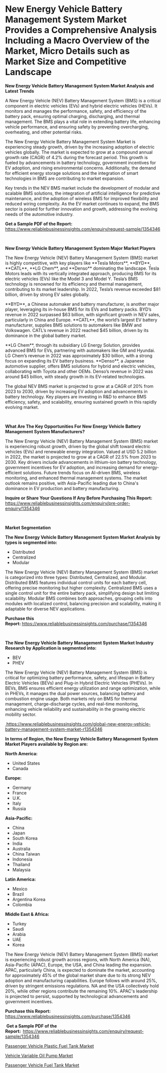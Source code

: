 <p><h1>New Energy Vehicle Battery Management System Market Provides a Comprehensive Analysis Including a Macro Overview of the Market, Micro Details such as Market Size and Competitive Landscape</h1></p><p><strong>New Energy Vehicle Battery Management System Market Analysis and Latest Trends</strong></p>
<p><p>A New Energy Vehicle (NEV) Battery Management System (BMS) is a critical component in electric vehicles (EVs) and hybrid electric vehicles (HEVs). It monitors and manages the performance, safety, and efficiency of the battery pack, ensuring optimal charging, discharging, and thermal management. The BMS plays a vital role in extending battery life, enhancing vehicle performance, and ensuring safety by preventing overcharging, overheating, and other potential risks.</p><p>The New Energy Vehicle Battery Management System Market is experiencing steady growth, driven by the increasing adoption of electric vehicles globally. The market is expected to grow at a compound annual growth rate (CAGR) of 4.2% during the forecast period. This growth is fueled by advancements in battery technology, government incentives for EV adoption, and rising environmental concerns. Additionally, the demand for efficient energy storage solutions and the integration of smart technologies in BMS are contributing to market expansion.</p><p>Key trends in the NEV BMS market include the development of modular and scalable BMS solutions, the integration of artificial intelligence for predictive maintenance, and the adoption of wireless BMS for improved flexibility and reduced wiring complexity. As the EV market continues to expand, the BMS sector is poised for further innovation and growth, addressing the evolving needs of the automotive industry.</p></p>
<p><strong>Get a Sample PDF of the Report:&nbsp;</strong> <a href="https://www.reliablebusinessinsights.com/enquiry/request-sample/1354346?utm_campaign=57&utm_medium=2&utm_source=Github&utm_content=ia&utm_term=24012025&utm_id=new-energy-vehicle-battery-management-system">https://www.reliablebusinessinsights.com/enquiry/request-sample/1354346</a></p>
<p>&nbsp;</p>
<p><strong>New Energy Vehicle Battery Management System Major Market Players</strong></p>
<p><p>The New Energy Vehicle (NEV) Battery Management System (BMS) market is highly competitive, with key players like **Tesla Motors**, **BYD**, **CATL**, **LG Chem**, and **Denso** dominating the landscape. Tesla Motors leads with its vertically integrated approach, producing BMS for its electric vehicles (EVs) like the Model 3 and Model Y. Tesla’s BMS technology is renowned for its efficiency and thermal management, contributing to its market leadership. In 2022, Tesla’s revenue exceeded $81 billion, driven by strong EV sales globally.</p><p>**BYD**, a Chinese automaker and battery manufacturer, is another major player, leveraging its in-house BMS for its EVs and battery packs. BYD’s revenue in 2022 surpassed $63 billion, with significant growth in NEV sales, particularly in China and Europe. **CATL**, the world’s largest EV battery manufacturer, supplies BMS solutions to automakers like BMW and Volkswagen. CATL’s revenue in 2022 reached $45 billion, driven by its dominance in the global battery market.</p><p>**LG Chem**, through its subsidiary LG Energy Solution, provides advanced BMS for EVs, partnering with automakers like GM and Hyundai. LG Chem’s revenue in 2022 was approximately $30 billion, with a strong focus on expanding its EV battery business. **Denso**, a Japanese automotive supplier, offers BMS solutions for hybrid and electric vehicles, collaborating with Toyota and other OEMs. Denso’s revenue in 2022 was around $45 billion, with steady growth in its EV-related technologies.</p><p>The global NEV BMS market is projected to grow at a CAGR of 20% from 2023 to 2030, driven by increasing EV adoption and advancements in battery technology. Key players are investing in R&D to enhance BMS efficiency, safety, and scalability, ensuring sustained growth in this rapidly evolving market.</p></p>
<p>&nbsp;</p>
<p><strong>What Are The Key Opportunities For New Energy Vehicle Battery Management System Manufacturers?</strong></p>
<p><p>The New Energy Vehicle (NEV) Battery Management System (BMS) market is experiencing robust growth, driven by the global shift toward electric vehicles (EVs) and renewable energy integration. Valued at USD 5.2 billion in 2022, the market is projected to grow at a CAGR of 22.5% from 2023 to 2030. Key drivers include advancements in lithium-ion battery technology, government incentives for EV adoption, and increasing demand for energy-efficient solutions. Future trends focus on AI-driven BMS, wireless monitoring, and enhanced thermal management systems. The market outlook remains positive, with Asia-Pacific leading due to China's dominance in EV production and battery manufacturing.</p></p>
<p><strong>Inquire or Share Your Questions If Any Before Purchasing This Report:</strong> <a href="https://www.reliablebusinessinsights.com/enquiry/pre-order-enquiry/1354346?utm_campaign=57&utm_medium=2&utm_source=Github&utm_content=ia&utm_term=24012025&utm_id=new-energy-vehicle-battery-management-system">https://www.reliablebusinessinsights.com/enquiry/pre-order-enquiry/1354346</a></p>
<p>&nbsp;</p>
<p><strong>Market Segmentation</strong></p>
<p><strong>The New Energy Vehicle Battery Management System Market Analysis by types is segmented into:</strong></p>
<p><ul><li>Distributed</li><li>Centralized</li><li>Modular</li></ul></p>
<p><p>The New Energy Vehicle (NEV) Battery Management System (BMS) market is categorized into three types: Distributed, Centralized, and Modular. Distributed BMS features individual control units for each battery cell, offering precise monitoring but higher complexity. Centralized BMS uses a single control unit for the entire battery pack, simplifying design but limiting scalability. Modular BMS combines both approaches, grouping cells into modules with localized control, balancing precision and scalability, making it adaptable for diverse NEV applications.</p></p>
<p><strong>Purchase this Report:&nbsp;</strong><a href="https://www.reliablebusinessinsights.com/purchase/1354346?utm_campaign=57&utm_medium=2&utm_source=Github&utm_content=ia&utm_term=24012025&utm_id=new-energy-vehicle-battery-management-system">https://www.reliablebusinessinsights.com/purchase/1354346</a></p>
<p>&nbsp;</p>
<p><strong>The New Energy Vehicle Battery Management System Market Industry Research by Application is segmented into:</strong></p>
<p><ul><li>BEV</li><li>PHEV</li></ul></p>
<p><p>The New Energy Vehicle (NEV) Battery Management System (BMS) is critical for optimizing battery performance, safety, and lifespan in Battery Electric Vehicles (BEVs) and Plug-in Hybrid Electric Vehicles (PHEVs). In BEVs, BMS ensures efficient energy utilization and range optimization, while in PHEVs, it manages the dual power sources, balancing battery and combustion engine usage. Both markets rely on BMS for thermal management, charge-discharge cycles, and real-time monitoring, enhancing vehicle reliability and sustainability in the growing electric mobility sector.</p></p>
<p><a href="https://www.reliablebusinessinsights.com/global-new-energy-vehicle-battery-management-system-market-r1354346?utm_campaign=57&utm_medium=2&utm_source=Github&utm_content=ia&utm_term=24012025&utm_id=new-energy-vehicle-battery-management-system">&nbsp;https://www.reliablebusinessinsights.com/global-new-energy-vehicle-battery-management-system-market-r1354346</a></p>
<p><strong>In terms of Region, the New Energy Vehicle Battery Management System Market Players available by Region are:</strong></p>
<p>
    <p> <strong> North America: </strong>
        <ul>
            <li>United States</li>
            <li>Canada</li>
        </ul>
        </p> 
    <p> <strong> Europe: </strong>
        <ul>
            <li>Germany</li>
            <li>France</li>
            <li>U.K.</li>
            <li>Italy</li>
            <li>Russia</li>
        </ul>
        </p> 
    <p> <strong> Asia-Pacific: </strong>
        <ul>
            <li>China</li>
            <li>Japan</li>
            <li>South Korea</li>
            <li>India</li>
            <li>Australia</li>
            <li>China Taiwan</li>
            <li>Indonesia</li>
            <li>Thailand</li>
            <li>Malaysia</li>
        </ul>
        </p> 
    <p> <strong> Latin America: </strong>
        <ul>
            <li>Mexico</li>
            <li>Brazil</li>
            <li>Argentina Korea</li>
            <li>Colombia</li>
        </ul>
        </p> 
    <p> <strong> Middle East & Africa: </strong>
        <ul>
            <li>Turkey</li>
            <li>Saudi</li>
            <li>Arabia</li>
            <li>UAE</li>
            <li>Korea</li>
        </ul>
    </p>
    </p>
<p><p>The New Energy Vehicle (NEV) Battery Management System (BMS) market is experiencing robust growth across regions, with North America (NA), Asia-Pacific (APAC), Europe, the USA, and China leading the expansion. APAC, particularly China, is expected to dominate the market, accounting for approximately 45% of the global market share due to its strong NEV adoption and manufacturing capabilities. Europe follows with around 25%, driven by stringent emissions regulations. NA and the USA collectively hold 20%, while other regions contribute the remaining 10%. APAC's leadership is projected to persist, supported by technological advancements and government incentives.</p></p>
<p><strong>Purchase this Report: </strong><a href="https://www.reliablebusinessinsights.com/purchase/1354346?utm_campaign=57&utm_medium=2&utm_source=Github&utm_content=ia&utm_term=24012025&utm_id=new-energy-vehicle-battery-management-system">https://www.reliablebusinessinsights.com/purchase/1354346</a></p>
<p>&nbsp;<strong>Get a Sample PDF of the Report:&nbsp;&nbsp;</strong><a href="https://www.reliablebusinessinsights.com/enquiry/request-sample/1354346?utm_campaign=57&utm_medium=2&utm_source=Github&utm_content=ia&utm_term=24012025&utm_id=new-energy-vehicle-battery-management-system">https://www.reliablebusinessinsights.com/enquiry/request-sample/1354346</a></p>
<p><strong></strong></p>
<p><p><a href="https://github.com/ccreola81/Market-Research-Report-List-1/blob/main/passenger-vehicle-plastic-fuel-tank-market.md?utm_campaign=57&utm_medium=2&utm_source=Github&utm_content=ia&utm_term=24012025&utm_id=new-energy-vehicle-battery-management-system">Passenger Vehicle Plastic Fuel Tank Market</a></p><p><a href="https://github.com/redwaymarilynn63/Market-Research-Report-List-1/blob/main/vehicle-variable-oil-pump-market.md?utm_campaign=57&utm_medium=2&utm_source=Github&utm_content=ia&utm_term=24012025&utm_id=new-energy-vehicle-battery-management-system">Vehicle Variable Oil Pump Market</a></p><p><a href="https://github.com/bolalfredia7777/Market-Research-Report-List-1/blob/main/passenger-vehicle-fuel-tank-market.md?utm_campaign=57&utm_medium=2&utm_source=Github&utm_content=ia&utm_term=24012025&utm_id=new-energy-vehicle-battery-management-system">Passenger Vehicle Fuel Tank Market</a></p></p>